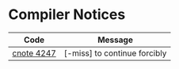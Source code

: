 # Compiler Notices

|Code|Message|
|:---:|:---:|
|[cnote 4247](https://github.com/Garnet3106/chestnut/blob/develop/docs/releases/ches0/tools/compiler/errors/cnote4247.md)|[-miss] to continue forcibly|
